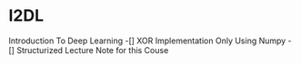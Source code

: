 # I2DL
Introduction To Deep Learning
-[] XOR Implementation Only Using Numpy
-[] Structurized Lecture Note for this Couse
